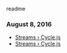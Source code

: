 readme

### August 8, 2016
- [Streams › Cycle.js](http://cycle.js.org/streams.html) 
- [Streams › Cycle.js](http://cycle.js.org/streams.html) 
